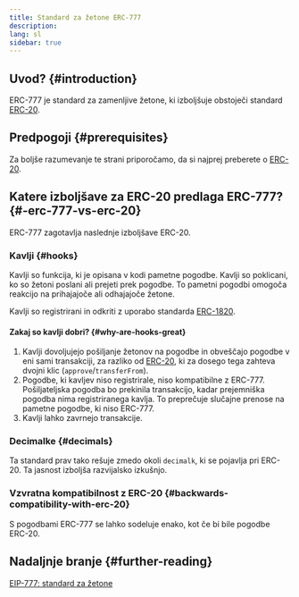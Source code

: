 ```yaml
---
title: Standard za žetone ERC-777
description:
lang: sl
sidebar: true
---
```


## Uvod? {#introduction}

ERC-777 je standard za zamenljive žetone, ki izboljšuje obstoječi standard [ ERC-20](/developers/docs/standards/tokens/erc-20/).

## Predpogoji {#prerequisites}

Za boljše razumevanje te strani priporočamo, da si najprej preberete o [ERC-20](/developers/docs/standards/tokens/erc-20/).

## Katere izboljšave za ERC-20 predlaga ERC-777? {#-erc-777-vs-erc-20}

ERC-777 zagotavlja naslednje izboljšave ERC-20.

### Kavlji {#hooks}

Kavlji so funkcija, ki je opisana v kodi pametne pogodbe. Kavlji so poklicani, ko so žetoni poslani ali prejeti prek pogodbe. To pametni pogodbi omogoča reakcijo na prihajajoče ali odhajajoče žetone.

Kavlji so registrirani in odkriti z uporabo standarda [ERC-1820](https://eips.ethereum.org/EIPS/eip-1820).

#### Zakaj so kavlji dobri? {#why-are-hooks-great}

1. Kavlji dovoljujejo pošiljanje žetonov na pogodbe in obveščajo pogodbe v eni sami transakciji, za razliko od [ERC-20](https://eips.ethereum.org/EIPS/eip-20), ki za dosego tega zahteva dvojni klic (`approve`/`transferFrom`).
2. Pogodbe, ki kavljev niso registrirale, niso kompatibilne z ERC-777. Pošiljateljska pogodba bo prekinila transakcijo, kadar prejemniška pogodba nima registriranega kavlja. To preprečuje slučajne prenose na pametne pogodbe, ki niso ERC-777.
3. Kavlji lahko zavrnejo transakcije.

### Decimalke {#decimals}

Ta standard prav tako rešuje zmedo okoli `decimalk`, ki se pojavlja pri ERC-20. Ta jasnost izboljša razvijalsko izkušnjo.

### Vzvratna kompatibilnost z ERC-20 {#backwards-compatibility-with-erc-20}

S pogodbami ERC-777 se lahko sodeluje enako, kot če bi bile pogodbe ERC-20.

## Nadaljnje branje {#further-reading}

[EIP-777: standard za žetone](https://eips.ethereum.org/EIPS/eip-777)
